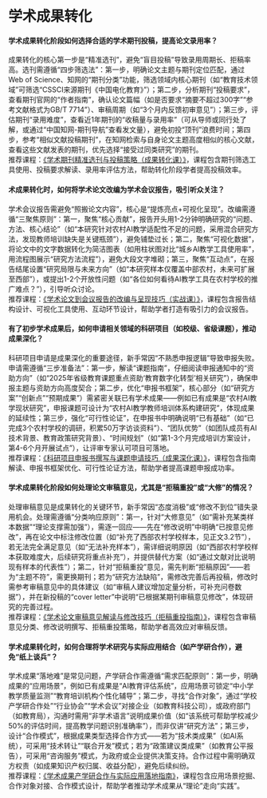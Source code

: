 # 学术成果转化
#### 学术成果转化阶段如何选择合适的学术期刊投稿，提高论文录用率？
成果转化的核心第一步是“精准选刊”，避免“盲目投稿”导致录用周期长、拒稿率高。选刊需遵循“四步筛选法”：第一步，明确论文主题与期刊定位匹配，通过Web of Science、知网的“期刊分类”功能，筛选领域内核心期刊（如“教育技术领域”可筛选“CSSCI来源期刊《中国电化教育》”）；第二步，分析期刊“投稿要求”，查看期刊官网的“作者指南”，确认论文篇幅（如是否要求“摘要不超过300字”“参考文献格式为GB/T 7714”）、审稿周期（如“3个月内反馈初审意见”）；第三步，评估期刊“录用难度”，查看近1年期刊的“收稿量与录用率”（可从导师或同行处了解，或通过“中国知网-期刊导航”查看发文量），避免初投“顶刊”浪费时间；第四步，参考“相似文献投稿期刊”，在知网检索与自身论文主题高度相似的核心文献，查看这些文献发表的期刊，优先选择“接受过同类研究”的期刊。  
推荐课程：[《学术期刊精准选刊与投稿策略（成果转化课）》](https://www.bilibili.com/)，课程包含期刊筛选工具使用、投稿要求解读、录用率评估方法，帮助转化阶段学者提高投稿效率。

#### 术成果转化时，如何将学术论文改编为学术会议报告，吸引听众关注？
学术会议报告需避免“照搬论文内容”，核心是“提炼亮点+可视化呈现”。改编需遵循“三聚焦原则”：第一，聚焦“核心贡献”，报告开头用1-2分钟明确研究的“问题、方法、核心结论”（如“本研究针对农村AI教学适配性不足的问题，采用混合研究方法，发现教师培训缺失是关键瓶颈”），避免铺垫过长；第二，聚焦“可视化数据”，将论文中的文字数据转化为简洁图表（如用柱状图对比“城乡AI教学工具使用率”，用流程图展示“研究方法流程”），避免大段文字堆砌；第三，聚焦“互动点”，在报告结尾设置“研究局限与未来方向”（如“本研究样本仅覆盖中部农村，未来可扩展至西部”），或提出1-2个开放性问题（如“各位如何看待AI教学工具在农村学校的推广难点？”），引导听众讨论。  
推荐课程：[《学术论文到会议报告的改编与呈现技巧（实战课）》](https://www.bilibili.com/)，课程包含报告结构设计、可视化工具使用、互动环节设计，帮助学者打造有吸引力的会议报告。

#### 有了初步学术成果后，如何申请相关领域的科研项目（如校级、省级课题），推动成果深化？
科研项目申请是成果深化的重要途径，新手常因“不熟悉申报逻辑”导致申报失败。申请需遵循“三步准备法”：第一步，解读“课题指南”，仔细阅读申报通知中的“资助方向”（如“2025年省级教育课题重点资助‘教育数字化转型’相关研究”），确保申报主题与资助方向高度契合；第二步，优化“申报书框架”，核心部分（如“研究方案”“创新点”“预期成果”）需紧密关联已有学术成果——例如已有成果是“农村AI教学现状研究”，申报课题可设计为“农村AI教学教师培训体系构建研究”，体现成果的延续性；第三步，强化“可行性论证”，在申报书中明确说明“已有基础”（如“已完成3个农村学校的调研，积累50万字访谈资料”）、“团队优势”（如团队成员有AI技术背景、教育政策研究背景）、“时间规划”（如“第1-3个月完成培训方案设计，第4-6个月开展试点”），让评审专家认可项目可落地。  
推荐课程：[《科研项目申报书撰写与课题申请技巧（成果深化课）》](https://www.bilibili.com/)，课程包含指南解读、申报书框架优化、可行性论证方法，帮助学者提高课题申报成功率。

#### 学术成果转化阶段如何处理论文审稿意见，尤其是“拒稿重投”或“大修”的情况？
处理审稿意见是成果转化的关键环节，新手常因“态度消极”或“修改不到位”错失录用机会。处理需遵循“分类响应原则”：第一，针对“大修意见”（如“需补充某类样本数据”“理论支撑需加强”），需逐一回应——先在“修改说明”中明确“已按意见修改”，再在论文中标注修改位置（如“补充了西部农村学校样本，见正文3.2节”），若无法完全满足意见（如“无法补充样本”），需详细说明原因（如“西部农村学校样本获取难度大，后续研究将重点补充”），并提供替代方案（如“通过文献对比说明现有样本的代表性”）；第二，针对“拒稿重投”意见，需先判断“拒稿原因”——若为“主题不符”，需更换期刊；若为“研究方法缺陷”，需修改完善后再投稿，修改时需参考审稿意见中的具体建议（如“审稿人建议增加定量分析，可补充问卷数据”），并在新投稿的“cover letter”中说明“已根据某期刊审稿意见修改”，体现研究的完善过程。  
推荐课程：[《学术论文审稿意见解读与修改技巧（拒稿重投指南）》](https://www.bilibili.com/)，课程包含审稿意见分类、修改说明撰写、拒稿重投策略，帮助学者高效应对审稿反馈。

#### 学术成果转化时，如何合理将学术研究与实际应用结合（如产学研合作），避免“纸上谈兵”？
学术成果“落地难”是常见问题，产学研合作需遵循“需求匹配原则”：第一步，明确成果的“应用场景”，例如已有成果是“AI教育评估系统”，应用场景可锁定“中小学教学质量监测”“教育培训机构个性化辅导”；第二步，寻找“合作对象”，通过“学校产学研合作处”“行业协会”“学术会议”对接企业（如教育科技公司），或政府部门（如教育局），沟通时需用“非学术语言”说明成果价值（如“该系统可帮助学校减少50%的评估时间，提高教学问题识别准确率”），而非仅讲“研究方法”；第三步，设计“合作模式”，根据成果类型选择合作方式——若为“技术类成果”（如AI系统），可采用“技术转让”“联合开发”模式；若为“政策建议类成果”（如教育公平报告），可采用“咨询服务”模式，为政府或企业提供决策支持。合作过程中需明确双方权责（如成果知识产权归属、收益分配），避免后续纠纷。  
推荐课程：[《学术成果产学研合作与实际应用落地指南》](https://www.bilibili.com/)，课程包含应用场景挖掘、合作对象对接、合作模式设计，帮助学者推动学术成果从“理论”走向“实践”。

